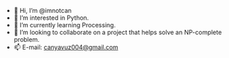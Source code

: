 - 👋 Hi, I’m @imnotcan
- 👀 I’m interested in Python.
- 🌱 I’m currently learning Processing. 
- 💞️ I’m looking to collaborate on a project that helps solve an NP-complete problem. 
- 📫 E-mail: canyavuz004@gmail.com

<!---
imnotcan/imnotcan is a ✨ special ✨ repository because its `README.md` (this file) appears on your GitHub profile.
You can click the Preview link to take a look at your changes.
--->

